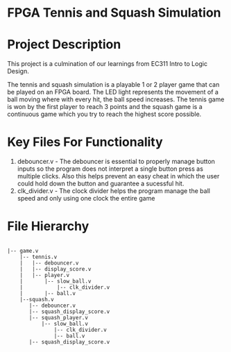 # FPGA Tennis and Squash Simulation

# Project Description
This project is a culmination of our learnings from EC311 Intro to Logic Design.

The tennis and squash simulation is a playable 1 or 2 player game that can be played on an FPGA board. The LED light represents the movement of a ball moving where with every hit, the ball speed increases. The tennis game is won by the first player to reach 3 points and the squash game is a continuous game which you try to reach the highest score possible.

# Key Files For Functionality
1. debouncer.v - The debouncer is essential to properly manage button inputs so the program does not interpret a single button press as multiple clicks. Also this helps prevent an easy cheat in which the user could hold down the button and guarantee a sucessful hit.
2. clk_divider.v - The clock divider helps the program manage the ball speed and only using one clock the entire game

# File Hierarchy

```

|-- game.v
    |-- tennis.v
    |   |-- debouncer.v
    |   |-- display_score.v
    |   |-- player.v
    |       |-- slow_ball.v
    |           |-- clk_divider.v
    |       |-- ball.v
    |--squash.v
       |-- debouncer.v
       |-- squash_display_score.v
       |-- squash_player.v
           |-- slow_ball.v
               |-- clk_divider.v
               |-- ball.v
       |-- squash_display_score.v


```

